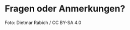 <!-- .element: data-background-image="images/wikimedia/muenster-schloss.jpg" data-state="dim-background-light" -->
# Fragen oder Anmerkungen?

<p class="caption">Foto: Dietmar Rabich / CC BY-SA 4.0</p>
